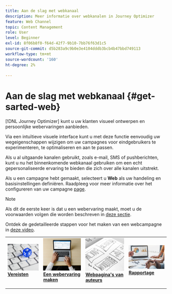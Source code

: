 ```yaml
---
title: Aan de slag met webkanaal
description: Meer informatie over webkanalen in Journey Optimizer
feature: Web Channel
topic: Content Management
role: User
level: Beginner
exl-id: 8f06b8f0-f64d-42f7-9b10-7bb76f63d1c5
source-git-commit: d5b283a9c9b0e3e4104dddb3bcb4b47bbd749113
workflow-type: tm+mt
source-wordcount: '160'
ht-degree: 2%

---
```


# Aan de slag met webkanaal {#get-sarted-web}

[!DNL Journey Optimizer] kunt u uw klanten visueel ontwerpen en persoonlijke webervaringen aanbieden.

Via een intuïtieve visuele interface kunt u met deze functie eenvoudig uw wegeigenschappen wijzigen om uw campagnes voor eindgebruikers te experimenteren, te optimaliseren en aan te passen.

Als u al uitgaande kanalen gebruikt, zoals e-mail, SMS of pushberichten, kunt u nu het binnenkomende webkanaal gebruiken om een echt gepersonaliseerde ervaring te bieden die zich over alle kanalen uitstrekt.

Als u een campagne hebt gemaakt, selecteert u **Web** als uw handeling en basisinstellingen definiëren. Raadpleeg voor meer informatie over het configureren van uw campagne [page](../campaigns/create-campaign.md#configure).

>[!NOTE]
>
>Als dit de eerste keer is dat u een webervaring maakt, moet u de voorwaarden volgen die worden beschreven in [deze sectie](web-prerequisites.md).

Ontdek de gedetailleerde stappen voor het maken van een webcampagne in [deze video](create-web.md#video).

<table style="table-layout:fixed"><tr style="border: 0;">
<td>
<a href="web-prerequisites.md">
<img alt="Lood" src="../assets/do-not-localize/web-prerequisites.jpg">
</a>
<div><a href="web-prerequisites.md"><strong>Vereisten</strong>
</div>
<p>
</td>
<td>
<a href="create-web.md">
<img alt="Onfrequent" src="../assets/do-not-localize/web-create.jpg">
</a>
<div>
<a href="create-web.md"><strong>Een webervaring maken</strong></a>
</div>
<p></td>
<td>
<a href="edit-web-content.md">
<img alt="Validatie" src="../assets/do-not-localize/web-design.jpg">
</a>
<div>
<a href="edit-web-content.md"><strong>Webpagina's van auteurs</strong></a>
</div>
<p>
</td>
<td>
<a href="monitor-web-campaigns.md">
<img alt="Validatie" src="../assets/do-not-localize/web-reporting.jpg">
</a>
<div>
<a href="monitor-web-campaigns.md"><strong>Rapportage</strong></a>
</div>
<p>
</td>
</tr></table>


